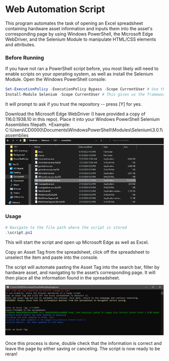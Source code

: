 # Web Automation Script
This program automates the task of opening an Excel spreadsheet containing hardware asset information and inputs them into the asset's corresponding page by using Windows PowerShell, the Microsoft Edge WebDriver, and the Selenium Module to manipulate HTML/CSS elements and attributes.

### Before Running
If you have not ran a PowerShell script before, you most likely will need to enable scripts on your operating system, as well as install the Selenium Module.
Open the Windows PowerShell console:
```powershell
Set-ExecutionPolicy -ExecutionPolicy Bypass -Scope CurrentUser # Use this if you are restricted by admin privileges.
Install-Module Selenium -Scope CurrentUser # This gives us the framework that allows us to manipulate the web browser.
```
It will prompt to ask if you trust the repository -- press [Y] for yes.

Download the Microsoft Edge WebDriver (I have provided a copy of 116.0.1938.10 in this repo). Place it into your Windows PowerShell Selenium Assemblies filepath. 
*Example: C:\Users\CD0000\Documents\WindowsPowerShell\Modules\Selenium\3.0.1\assemblies
![Screenshot](WebDriverScreenShot.png)

### Usage
```powershell
# Navigate to the file path where the script is stored
.\script.ps1
```
This will start the script and open up Microsoft Edge as well as Excel.

Copy an Asset Tag from the spreadsheet, click off the spreadsheet to unselect the item and paste into the console.

The script will automate pasting the Asset Tag into the search bar, filter by hardware asset, and navigating to the asset’s corresponding page. It will then place all the information found in the spreadsheet.

![Screenshot](ScriptScreenShot.png)

Once this process is done, double check that the information is correct and leave the page by either saving or canceling. The script is now ready to be reran!
